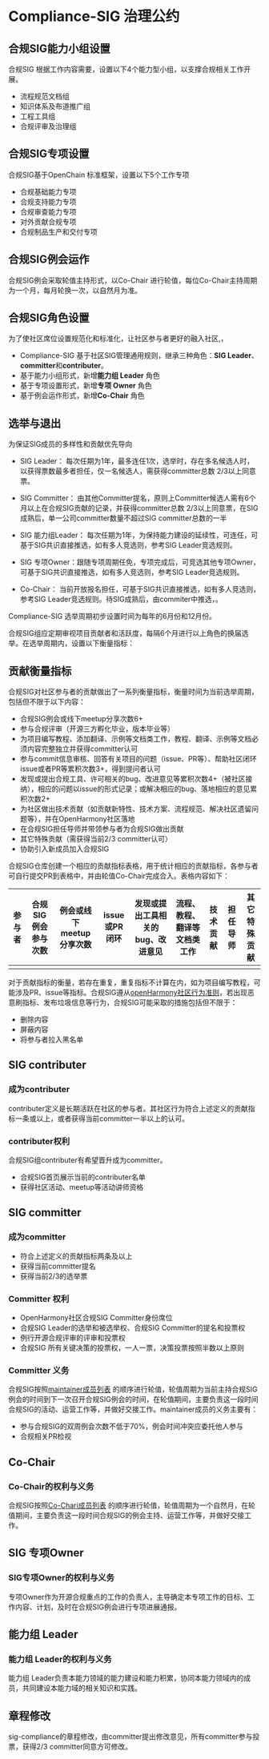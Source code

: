 # Compliance-SIG 治理公约

## 合规SIG能力小组设置

合规SIG 根据工作内容需要，设置以下4个能力型小组，以支撑合规相关工作开展。
- 流程规范文档组
- 知识体系及布道推广组
- 工程工具组
- 合规评审及治理组

## 合规SIG专项设置
合规SIG基于OpenChain 标准框架，设置以下5个工作专项
- 合规基础能力专项
- 合规支持能力专项
- 合规审查能力专项
- 对外贡献合规专项
- 合规制品生产和交付专项

## 合规SIG例会运作
合规SIG例会采取轮值主持形式，以Co-Chair 进行轮值，每位Co-Chair主持周期为一个月，每月轮换一次，以自然月为准。

## 合规SIG角色设置
为了使社区席位设置规范化和标准化，让社区参与者更好的融入社区,，
- Compliance-SIG 基于社区SIG管理通用规则，继承三种角色：**SIG Leader**、**committer**和**contributer**。
- 基于能力小组形式，新增**能力组 Leader** 角色
- 基于专项设置形式，新增**专项 Owner** 角色
- 基于例会运作形式，新增**Co-Chair** 角色


## 选举与退出

为保证SIG成员的多样性和贡献优先导向

- SIG Leader： 每次任期为1年，最多连任1次，选举时，存在多名候选人时，以获得票数最多者担任，仅一名候选人，需获得committer总数 2/3以上同意票。

- SIG Committer： 由其他Committer提名，原则上Committer候选人需有6个月以上在合规SIG贡献的记录，并获得committer总数 2/3以上同意票，在SIG成熟后，单一公司committer数量不超过SIG committer总数的一半

- SIG 能力组Leader： 每次任期为1年，为保持能力建设的延续性，可连任，可基于SIG共识直接推选，如有多人竞选则，参考SIG Leader竞选规则。

- SIG 专项Owner：跟随专项周期任免，专项完成后，可竞选其他专项Owner，可基于SIG共识直接推选，如有多人竞选则，参考SIG Leader竞选规则。

- Co-Chair： 当前开放报名担任，可基于SIG共识直接推选，如有多人竞选则，参考SIG Leader竞选规则。待SIG成熟后，由commiter中推选，。


Compliance-SIG 选举周期初步设置时间为每年的6月份和12月份。

合规SIG组应定期审视项目贡献者和活跃度，每隔6个月进行以上角色的换届选举。在选举周期内，设置以下衡量指标：

## 贡献衡量指标

合规SIG对社区参与者的贡献做出了一系列衡量指标，衡量时间为当前选举周期，包括但不限于以下内容：

- 合规SIG例会或线下meetup分享次数6+
- 参与合规评审（开源三方孵化毕业，版本毕业等）
- 为项目编写教程、添加翻译、示例等文档类工作，教程、翻译、示例等文档必须内容完整独立并获得committer认可
- 参与commit信息审核、回答有关项目的问题（issue、PR等）、帮助社区闭环issue或者PR等累积次数3+，得到提问者认可
- 发现或提出合规工具、许可相关的bug、改进意见等累积次数4+（被社区接纳），相应的问题以issue的形式记录；或解决相应的bug、落地相应的意见累积次数2+
- 为社区做出技术贡献（如贡献新特性、技术方案、流程规范、解决社区遗留问题等），并在OpenHarmony社区落地
- 在合规SIG担任导师并带领参与者为合规SIG做出贡献
- 其它特殊贡献（需获得当前2/3 committer认可）
- 协助引入新成员加入合规SIG

合规SIG仓库创建一个相应的贡献指标表格，用于统计相应的贡献指标，各参与者可自行提交PR到表格中，并由轮值Co-Chair完成合入。表格内容如下：

| 参与者 | 合规SIG例会参与次数 | 例会或线下meetup分享次数 | issue或PR闭环 | 发现或提出工具相关的bug、改进意见 | 流程、教程、翻译等文档类工作 | 技术贡献 | 担任导师 | 其它特殊贡献 |
| ------ | ------------------- | ------------------------ | ------------- | --------------------------------- | ---------------------- | -------- | -------- | ------------ |
|        |                     |                          |               |                                   |                        |          |          |              |

对于贡献指标的衡量，若存在重复，重复指标不计算在内，如为项目编写教程，可能涉及PR、issue等指标。合规SIG遵从[openHarmony社区行为准则](https://www.openharmony.cn/rule)，若出现恶意刷指标、发布垃圾信息等行为，合规SIG可能采取的措施包括但不限于：

- 删除内容
- 屏蔽内容
- 将参与者拉入黑名单



## SIG **contributer**

### 成为contributer

contributer定义是长期活跃在社区的参与者。其社区行为符合上述定义的贡献指标一条或以上，或者获得当前committer一半以上的认可。

### contributer权利

合规SIG组contributer有希望晋升成为committer。

- 合规SIG首页展示当前的contributer名单
- 获得社区活动、meetup等活动讲师资格

## SIG committer

### 成为committer

- 符合上述定义的贡献指标两条及以上
- 获得当前committer提名
- 获得当前2/3的选举票

### Committer 权利

- OpenHarmony社区合规SIG Committer身份席位
- 合规SIG Leader的选举和被选举权、合规SIG Committer的提名和投票权
- 例行开源合规评审的评审和投票权
- 合规SIG 所有关键决策的投票权，一人一票，决策投票按照半数以上原则


### Committer 义务

合规SIG按照[maintainer成员列表](https://gitee.com/openeuler/community/tree/master/sig/sig-compliance#maintainer%E5%88%97%E8%A1%A8) 的顺序进行轮值，轮值周期为当前主持合规SIG例会的时间到下一次召开合规SIG例会的时间，在轮值期间，主要负责这一段时间合规SIG的活动、运营工作等，并做好交接工作。maintainer成员的义务主要有：

- 参与合规SIG的双周例会次数不低于70%，例会时间冲突应委托他人参与
- 合规相关PR检视


## Co-Chair

### Co-Chair的权利与义务

合规SIG按照[Co-Chari成员列表]() 的顺序进行轮值，轮值周期为一个自然月，在轮值期间，主要负责这一段时间合规SIG的例会主持、运营工作等，并做好交接工作。

## SIG 专项Owner

### SIG专项Owner的权利与义务

专项Owner作为开源合规重点的工作的负责人，主导确定本专项工作的目标、工作内容、计划，及时在合规SIG例会进行专项进展通报。

## 能力组 Leader

### 能力组 Leader的权利与义务

能力组 Leader负责本能力领域的能力建设和能力积累，协同本能力领域内的成员，共同建设本能力域的相关知识和实践。

## 章程修改

sig-compliance的章程修改，由committer提出修改意见，所有committer参与投票，获得2/3 committer同意方可修改。
